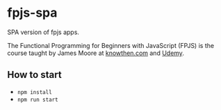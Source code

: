 # fpjs-spa
SPA version of fpjs apps.

The Functional Programming for Beginners with JavaScript (FPJS) is the course taught by James Moore at [knowthen.com](https://www.knowthen.com/functional-programming-for-beginners-with-javascript) and  [Udemy](https://www.udemy.com/functional-programming-for-beginners-with-javascript/).

## How to start

- `npm install`
- `npm run start`
